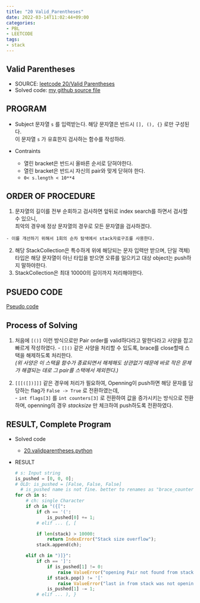 ```yaml
---
title: "20 Valid_Parentheses"
date: 2022-03-14T11:02:44+09:00
categories:
- PBL
- LEETCODE
tags:
- stack
---
```


Valid Parentheses
-----------------

  - SOURCE: [leetcode 20/Valid Parentheses](https://leetcode.com/problems/valid-parentheses/)
  - Solved code: [my github source file](https://github.com/junehan-dev/Programming_Lectures/tree/LC/LC)

PROGRAM
-------
  - Subject
    문자열 ``s`` 를 입력받는다. 
    해당 문자열은 반드시 ``[], (), {}`` 로만 구성된다.  
    이 문자열 ``s`` 가 유효한지 검사하는 함수를 작성하라.

  - Contraints
    - 열린 bracket은 반드시 올바른 순서로 닫혀야한다.
    - 열린 bracket은 반드시 자신의 pair와 맞게 닫혀야 한다.
    - ``0< s.length < 10**4``

ORDER OF PROCEDURE
------------------

  1. 문자열의 길이를 전부 순회하고 검사하면 앞뒤로 index search를 하면서 검사할 수 있으니,  
    최악의 경우에 정상 문자열의 경우로 모든 문자열을 검사하겠다.

    - 이를 개선하기 위해서 1회의 순차 탐색에서 stack자료구조를 사용한다.
  2. 해당 StackCollection은 특수하게 위에 해당되는 문자 입력만 받으며, 단일 객체)타입은 해당 문자열이 아닌 타입을 받으면 오류를 일으키고 대상 object는 push하지 말하야한다.
  3. StackCollection은 최대 10000의 길이까지 처리해야한다.


PSUEDO CODE
-----------
  [Pseudo code](https://github.com/junehan-dev/Programming_Lectures/blob/LC/LC/20-Valid_Parentheses/PSUEDO.py)

Process of Solving
------------------

  1. 처음에 ``[()]`` 이런 방식으로만 Pair order를 valid하다라고 말한다라고 사양을 잡고 빠르게 작성하였다.
    - ``[]()`` 같은 사양을 처리할 수 있도록, brace를 close할때 스택을 해제하도록 처리한다.  
    *(위 사양은 이 스택을 함수가 종료되면서 해제해도 상관없기 때문에 바로 작은 문제가 해결되는 데로 그 pair를 스택에서 제외한다.)*

  2. ``[[[([])]]]`` 같은 경우에 처리가 필요하여, Openning이 push하면 해당 문자를 담당하는 flag가 ``False -> True`` 로 전환하였는데,  
    - ``int flags[3]`` 를 ``int counters[3]`` 로 전환하여 값을 증가시키는 방식으로 전환하며,
    openning의 경우 *stacksize* 만 체크하여 push하도록 전환하였다.

RESULT, Complete Program
------------------------

- Solved code

  - [20.validparentheses.python](https://github.com/junehan-dev/Programming_Lectures/blob/LC/LC/20-Valid_Parentheses/solution.py)

- RESULT

  ```python
  # s: Input string
  is_pushed = [0, 0, 0];
  # OLD: is_pushed = [False, False, False] 
    # is_pushed name is not fine. better to renames as "brace_counters"
  for ch in s:
      # ch: single Character
      if ch in "({[":
          if ch == '(':
              is_pushed[0] += 1;
          # elif ... {, [

          if len(stack) > 10000:
              return IndexError("Stack size overflow");
          stack.append(ch);

      elif ch in ")]}":
          if ch == ']':
              if is_pushed[1] != 0:
                  raise ValueError("opening Pair not found from stack")
              if stack.pop() != '['
                  raise ValueError("last in from stack was not opening pair")
              is_pushed[1] -= 1;
          # elif ... ), }
  ```

